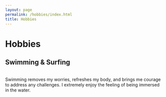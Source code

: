 ```yaml
---
layout: page
permalink: /hobbies/index.html
title: Hobbies
---
```


# Hobbies

## Swimming & Surfing


<br>Swimming removes my worries, refreshes my body, and brings me courage to address any challenges. I extremely enjoy the feeling of being immersed in the water.

